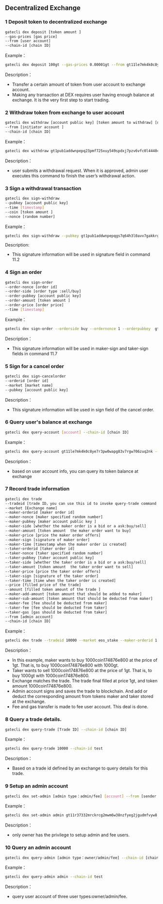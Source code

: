 ## Decentralized Exchange 
### 1 Deposit token to  decentralized exchange
```bash
gatecli dex deposit [token amount ]
--gas-prices [gas price]
--from [user account]
--chain-id [chain ID]
```
Example：

```bash
gatecli dex deposit 100gt --gas-prices 0.00001gt --from gt11le7mk4k0c8ye7r3pw0wapg83v7rgw706zuq2nk --chain-id test
```
Description：

* Transfer a certain amount of token from user account to exchange account. 
* Making any transaction at DEX requires user having enough balance at exchange. It is the very first step to start trading.

### 2 Withdraw token from exchange to user account 
```bash
gatecli dex withdraw [account public key] [token amount to withdraw] [nonce random number] [signature] [timestamp] [Gas Prices]
--from [initiator account ]
--chain-id [chain ID]
```
Example：

```bash
gatecli dex withdraw gt1pub1addwnpepq23pmf725xuy549spdxj7pzv6vfc0l4440ccpam7t00raejms48vcguukmg 100gt 2 8c8de782766405ddd26224e1f954e78354e8f1bcccf7d1dd5d14f4be4f22d20d12fe0ec39aab651fb29091c0c0eb474896b0bf3916b7fcc611d0a08a50ed4bd0 1563183005 10gt --from gt11le7mk4k0c8ye7r3pw0wapg83v7rgw706zuq2nk --chain-id test
```
Description：

* user submits a withdrawal request. When it is approved, admin user executes this command to finish the user’s withdrawal action.

### 3 Sign a withdrawal transaction
```bash
gatecli dex sign-withdraw
--pubkey [account public key]
--time [timestamp]
--coin [token amount ]
--nonce [random number]
```
Example：

```bash
gatecli dex sign-withdraw --pubkey gt1pub1addwnpepqgs7q64h3l0avv7gakkrgyln26qjyucu0wzge4hx8ndl5c9qd02s5zwnu8l --time 1566211704 --coin 10gt --nonce 2 
```

Description:

* This signature information will be used in signature field in command 11.2

### 4 Sign an order
```bash
gatecli dex sign-order
--order-nonce [order id]
--order-side [order type :sell/buy]			
--order-pubkey [account public key]
--order-amount [token amount ]
--order-price [order price]
--time [timestamp]
```
Example：

```bash
gatecli dex sign-order --orderside buy --ordernonce 1 --orderpubkey  gt1pub1addwnpepqgs7q64h3l0avv7gakkrgyln26qjyucu0wzge4hx8ndl5c9qd02s5zwnu8l --orderamount 10gt --orderprice 1aaa-343 --time 1560394691
```

Description：

* This signature information will be used in maker-sign and taker-sign fields in command 11.7

### 5 Sign for a cancel order
```bash
gatecli dex sign-cancelorder
--orderid [order id]
--market [market name]
--pubkey [account public key]
```

Description：
 
* This signature information will be used in sign field of the cancel order.

### 6 Query user's balance at exchange
```bash
gatecli dex query-account [account] --chain-id [chain ID]
```
Example：

```bash
gatecli dex query-account gt11le7mk4k0c8ye7r3pw0wapg83v7rgw706zuq2nk --chain-id test
```

Description：

* based on user account info, you can query its token balance at exchange

### 7 Record trade information
```bash
gatecli dex trade
--tradeid [trade ID，you can use this id to invoke query-trade command to query trade details. ]
--market [Exchange name]
--maker-orderid [maker order id]
--maker-nonce [maker specified random number]
--maker-pubkey [maker account public key ]
--maker-side [whether the maker order is a bid or a ask:buy/sell]
--maker-amount [token amount  the maker order want to buy]
--maker-price [price the maker order offers]
--maker-sign [signature of maker order]
--maker-time [timestamp when the maker order is created]
--taker-orderid [taker order id]
--taker-nonce [taker specified random number]
--taker-pubkey [taker account public key]
--taker-side [whether the taker order is a bid or a ask:buy/sell]
--taker-amount [token amount  the taker order want to sell]
--taker-price [price the taker order offers]
--taker-sign [signature of the taker order]
--taker-time [time when the taker order is created]
--price [filled price of the trade]
--amount [filled token amount of the trade ]
--maker-add-amount [token amount that should be added to maker]
--maker-sub-amount [token amount that should be deducted from maker]
--maker-fee [fee should be deducted from maker]
--taker-fee [fee should be deducted from taker]
--taker-gas [gas should be deducted from taker]
--from [admin account]
--chain-id [chain ID]
```

Example：

```bash
gatecli dex trade --tradeid 10000 --market eos_stake --maker-orderid 1 --maker-nonce 1 --maker-pubkey gt1pub1addwnpepqgs7q64h3l0avv7gakkrgyln26qjyucu0wzge4hx8ndl5c9qd02s5zwnu8l --maker-side buy --maker-amount 1000coin174876e800 --maker-price 1gt --maker-sign 9539a65e1981fea2ffe4888563d91ff4ed6c05eb0218bfc59ee1bc5a2fc6de7b40f21f09d93345a848e1e75ec05f50a39e272956e320039cd25cd110d1d8a1c1 --maker-time 1560394691 --taker-orderid 2 --taker-nonce 1 --taker-pubkey gt1pub1addwnpepqfchpz8uks3rav2gsqdnce234fyu2m574xd0esl0kf9u8u39qjdqqr08qtn --taker-side sell --taker-amount 1000coin174876e800 --taker-price 1gt --taker-sign 4e83879e926c67985b9cf5fc02f5919b7e778d48a6087b3cd8e283525b13a0fa07b1174ad3e2666d36e7703f4c62e2339d4ab4760144493e3589dbdcaf52631a --taker-time 1560394691	 --price 1gt--amount 10coin174876e800 --maker-add-amount 1000coin174876e800 --maker-sub-amount 1000gt --maker-fee 1gt	 --taker-fee 1gt	--taker-gas 1gt --from gt11tyye64g5dnr6vauaaq6dysfpprseuvsufpfv72 --chain-id test
```

Description：

* In this example, maker wants to buy 1000coin174876e800 at the price of 1gt. That is, to buy 1000coin174876e800 with 1000gt.
* Taker wants to sell 1000coin174876e800 at the price of 1gt. That is, to buy 1000gt with 1000coin174876e800.
* Exchange matches the trade. The  trade final filled  at price 1gt, and  token amount 1000coin174876e800.
* Admin account signs  and saves the trade to blockchain. And add or deduct the corresponding amount from tokens  maker and taker stored at the exchange.
* Fee and gas transfer is made to fee user account. This deal is done.

### 8  Query a trade details.
```bash
gatecli dex query-trade [Trade ID] --chain-id [chain ID]
```
Example：

```bash
gatecli dex query-trade 10000 --chain-id test
```

Description：

* Based on a trade id defined by an exchange to query details for this trade.

### 9 Setup an admin account
```bash
gatecli dex set-admin [admin type：admin/fee] [account] --from [sender account ] --chain-id [chain ID]
```
Example：

```bash
gatecli dex set-admin admin gt11r37332mrckrcg2mwm6w38nzfyeg2jgudmfvyw8 --from gt11tyye64g5dnr6vauaaq6dysfpprseuvsufpfv72 --chain-id test
```

Description：

* only owner has the privilege to setup admin and fee users.

### 10 Query an admin account 
```bash
gatecli dex query-admin [admin type：owner/admin/fee] --chain-id [chain ID]
```
Example：

```bash
gatecli dex query-admin admin --chain-id test
```
Description：

* query user account of three user types:owner/admin/fee.

